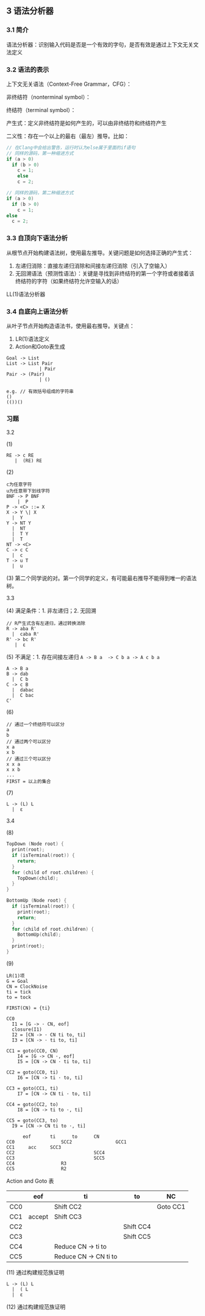 ## 3 语法分析器

### 3.1 简介

语法分析器：识别输入代码是否是一个有效的字句，是否有效是通过上下文无关文法定义

### 3.2 语法的表示

上下文无关语法（Context-Free Grammar，CFG）：

非终结符（nonterminal symbol）：

终结符（terminal symbol）：

产生式：定义非终结符是如何产生的，可以由非终结符和终结符产生

二义性：存在一个以上的最右（最左）推导。比如：

```c++
// 在Clang中会给出警告，运行时认为else属于里面的if语句
// 同样的源码，第一种缩进方式
if (a > 0)
  if (b > 0)
    c = 1;
	else
    c = 2;

// 同样的源码，第二种缩进方式
if (a > 0)
  if (b > 0)
    c = 1;
else
  c = 2;
```



### 3.3 自顶向下语法分析

从根节点开始构建语法树，使用最左推导。关键问题是如何选择正确的产生式：

1. 左递归消除：直接左递归消除和间接左递归消除（引入了空输入）
2. 无回溯语法（预测性语法）：关键是寻找到非终结符的第一个字符或者接着该终结符的字符（如果终结符允许空输入的话）

LL(1)语法分析器



### 3.4 自底向上语法分析

从叶子节点开始构造语法书，使用最右推导。关键点：

1. LR(1)语法定义
2. Action和Goto表生成

```
Goal -> List
List -> List Pair
			| Pair
Pair -> (Pair)
			| ()

e.g. // 有效括号组成的字符串
()
(())()
```



### 习题

3.2

(1) 

```
RE -> c RE
   |  (RE) RE
```

(2)

```
c为任意字符
u为任意带下划线字符
BNF -> P BNF
    |  P
P -> <C> ::= X
X -> Y \| X
  |  Y
Y -> NT Y
  |  NT
  |  T Y
  |  T
NT -> <C>
C -> c C
  |  c
T -> u T
  |  u
```

(3) 第二个同学说的对。第一个同学的定义，有可能最右推导不能得到唯一的语法树。

3.3

(4) 满足条件：1. 非左递归；2. 无回溯

```
// R产生式含有左递归，通过转换消除
R -> aba R'
  |  caba R'
R' -> bc R'
   |  ε
```

(5) 不满足：1. 存在间接左递归 `A -> B a  -> C b a -> A c b a`

```
A -> B a
B -> dab
  |  C b
C -> c B
  |  dabac
  |  C bac
C' 
```

(6) 

```
// 通过一个终结符可以区分
a
b
// 通过两个可以区分
x a
x b
// 通过三个可以区分
x x a
x x b
...
FIRST = 以上的集合
```

(7)

```
L -> (L) L
  |  ε
```

3.4

(8)

```c
TopDown (Node root) {
  print(root);
  if (isTerminal(root)) {
    return;
  }
  for (child of root.children) {
  	TopDown(child);
  }
}

BottomUp (Node root) {
  if (isTerminal(root)) {
    print(root);
    return;
  }
  for (child of root.children) {
    BottomUp(child);
  }
  print(root);
}
```

(9)

```
LR(1)项
G = Goal
CN = ClockNoise
ti = tick
to = tock

FIRST(CN) = {ti}

CC0
  I1 = [G -> · CN, eof]
  closure(I1)
  I2 = [CN -> · CN ti to, ti]
  I3 = [CN -> · ti to, ti]

CC1 = goto(CC0, CN)
	I4 = [G -> CN ·, eof]
	I5 = [CN -> CN · ti to, ti]

CC2 = goto(CC0, ti)
	I6 = [CN -> ti · to, ti]

CC3 = goto(CC1, ti)
	I7 = [CN -> CN ti · to, ti]

CC4 = goto(CC2, to)
	I8 = [CN -> ti to ·, ti]

CC5 = goto(CC3, to)
  I9 = [CN -> CN ti to ·, ti]
  
  	  eof		ti		to		CN
CC0					SCC2				GCC1
CC1		acc		SCC3
CC2								SCC4
CC3								SCC5
CC4					R3
CC5					R2
```

Action and Goto 表

|      | eof    | ti                    | to        | NC       |
| ---- | ------ | --------------------- | --------- | -------- |
| CC0  |        | Shift CC2             |           | Goto CC1 |
| CC1  | accept | Shift CC3             |           |          |
| CC2  |        |                       | Shift CC4 |          |
| CC3  |        |                       | Shift CC5 |          |
| CC4  |        | Reduce CN -> ti to    |           |          |
| CC5  |        | Reduce CN -> CN ti to |           |          |

(11) 通过构建规范族证明

```
L -> (L) L
  |  ( L
  |  ε
```

(12) 通过构建规范族证明

